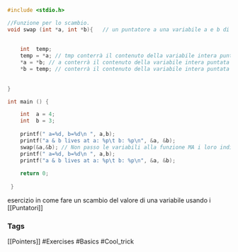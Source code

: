 ``` c
#include <stdio.h>

//Funzione per lo scambio. 
void swap (int *a, int *b){   // un puntatore a una variabile a e b di tipo int
    
  
    int  temp; 
    temp = *a; // tmp conterrà il contenuto della variabile intera puntata da a
    *a = *b; // a conterrà il contenuto della variabile intera puntata da b 
    *b = temp; // conterrà il contenuto della variabile intera puntata da temp.  
   
   
}

int main () {

    int  a = 4; 
    int  b = 3;
    
    printf(" a=%d, b=%d\n ", a,b);
    printf("a & b lives at a: %p\t b: %p\n", &a, &b);
    swap(&a,&b); // Non passo le variabili alla funzione MA i loro indirizzi in memoria. 
    printf(" a=%d, b=%d\n ", a,b);
    printf("a & b lives at a: %p\t b: %p\n", &a, &b);
    
    return 0; 
    
 }
```

esercizio in come fare un scambio del valore di una variabile usando i [[Puntatori]] 

### Tags
[[Pointers]]
#Exercises 
#Basics 
#Cool_trick 